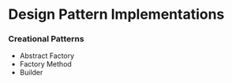 # Design Pattern Implementations


### Creational Patterns
- Abstract Factory
- Factory Method
- Builder